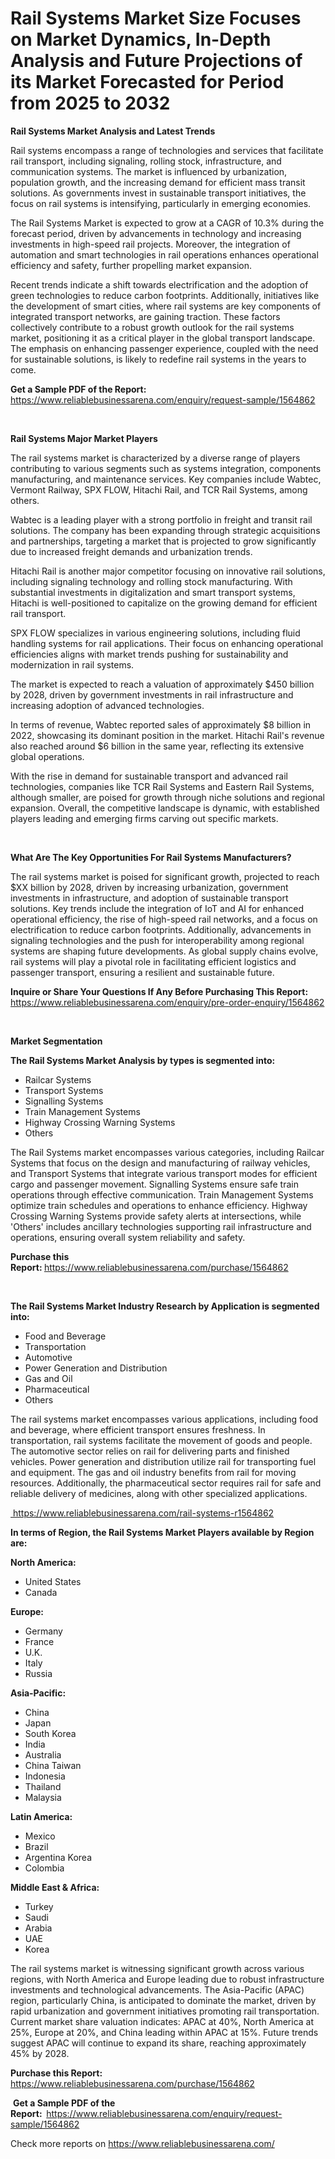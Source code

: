 <p><h1>Rail Systems Market Size Focuses on Market Dynamics, In-Depth Analysis and Future Projections of its Market Forecasted for Period from 2025 to 2032</h1></p><p><strong>Rail Systems Market Analysis and Latest Trends</strong></p>
<p><p>Rail systems encompass a range of technologies and services that facilitate rail transport, including signaling, rolling stock, infrastructure, and communication systems. The market is influenced by urbanization, population growth, and the increasing demand for efficient mass transit solutions. As governments invest in sustainable transport initiatives, the focus on rail systems is intensifying, particularly in emerging economies. </p><p>The Rail Systems Market is expected to grow at a CAGR of 10.3% during the forecast period, driven by advancements in technology and increasing investments in high-speed rail projects. Moreover, the integration of automation and smart technologies in rail operations enhances operational efficiency and safety, further propelling market expansion. </p><p>Recent trends indicate a shift towards electrification and the adoption of green technologies to reduce carbon footprints. Additionally, initiatives like the development of smart cities, where rail systems are key components of integrated transport networks, are gaining traction. These factors collectively contribute to a robust growth outlook for the rail systems market, positioning it as a critical player in the global transport landscape. The emphasis on enhancing passenger experience, coupled with the need for sustainable solutions, is likely to redefine rail systems in the years to come.</p></p>
<p><strong>Get a Sample PDF of the Report:&nbsp;</strong> <a href="https://www.reliablebusinessarena.com/enquiry/request-sample/1564862?utm_campaign=1143&utm_medium=2&utm_source=Github&utm_content=ia&utm_term=30032025&utm_id=rail-systems">https://www.reliablebusinessarena.com/enquiry/request-sample/1564862</a></p>
<p>&nbsp;</p>
<p><strong>Rail Systems Major Market Players</strong></p>
<p><p>The rail systems market is characterized by a diverse range of players contributing to various segments such as systems integration, components manufacturing, and maintenance services. Key companies include Wabtec, Vermont Railway, SPX FLOW, Hitachi Rail, and TCR Rail Systems, among others. </p><p>Wabtec is a leading player with a strong portfolio in freight and transit rail solutions. The company has been expanding through strategic acquisitions and partnerships, targeting a market that is projected to grow significantly due to increased freight demands and urbanization trends. </p><p>Hitachi Rail is another major competitor focusing on innovative rail solutions, including signaling technology and rolling stock manufacturing. With substantial investments in digitalization and smart transport systems, Hitachi is well-positioned to capitalize on the growing demand for efficient rail transport.</p><p>SPX FLOW specializes in various engineering solutions, including fluid handling systems for rail applications. Their focus on enhancing operational efficiencies aligns with market trends pushing for sustainability and modernization in rail systems.</p><p>The market is expected to reach a valuation of approximately $450 billion by 2028, driven by government investments in rail infrastructure and increasing adoption of advanced technologies. </p><p>In terms of revenue, Wabtec reported sales of approximately $8 billion in 2022, showcasing its dominant position in the market. Hitachi Rail's revenue also reached around $6 billion in the same year, reflecting its extensive global operations.</p><p>With the rise in demand for sustainable transport and advanced rail technologies, companies like TCR Rail Systems and Eastern Rail Systems, although smaller, are poised for growth through niche solutions and regional expansion. Overall, the competitive landscape is dynamic, with established players leading and emerging firms carving out specific markets.</p></p>
<p>&nbsp;</p>
<p><strong>What Are The Key Opportunities For Rail Systems Manufacturers?</strong></p>
<p><p>The rail systems market is poised for significant growth, projected to reach $XX billion by 2028, driven by increasing urbanization, government investments in infrastructure, and adoption of sustainable transport solutions. Key trends include the integration of IoT and AI for enhanced operational efficiency, the rise of high-speed rail networks, and a focus on electrification to reduce carbon footprints. Additionally, advancements in signaling technologies and the push for interoperability among regional systems are shaping future developments. As global supply chains evolve, rail systems will play a pivotal role in facilitating efficient logistics and passenger transport, ensuring a resilient and sustainable future.</p></p>
<p><strong>Inquire or Share Your Questions If Any Before Purchasing This Report:</strong> <a href="https://www.reliablebusinessarena.com/enquiry/pre-order-enquiry/1564862?utm_campaign=1143&utm_medium=2&utm_source=Github&utm_content=ia&utm_term=30032025&utm_id=rail-systems">https://www.reliablebusinessarena.com/enquiry/pre-order-enquiry/1564862</a></p>
<p>&nbsp;</p>
<p><strong>Market Segmentation</strong></p>
<p><strong>The Rail Systems Market Analysis by types is segmented into:</strong></p>
<p><ul><li>Railcar Systems</li><li>Transport Systems</li><li>Signalling Systems</li><li>Train Management Systems</li><li>Highway Crossing Warning Systems</li><li>Others</li></ul></p>
<p><p>The Rail Systems market encompasses various categories, including Railcar Systems that focus on the design and manufacturing of railway vehicles, and Transport Systems that integrate various transport modes for efficient cargo and passenger movement. Signalling Systems ensure safe train operations through effective communication. Train Management Systems optimize train schedules and operations to enhance efficiency. Highway Crossing Warning Systems provide safety alerts at intersections, while 'Others' includes ancillary technologies supporting rail infrastructure and operations, ensuring overall system reliability and safety.</p></p>
<p><strong>Purchase this Report:&nbsp;</strong><a href="https://www.reliablebusinessarena.com/purchase/1564862?utm_campaign=1143&utm_medium=2&utm_source=Github&utm_content=ia&utm_term=30032025&utm_id=rail-systems">https://www.reliablebusinessarena.com/purchase/1564862</a></p>
<p>&nbsp;</p>
<p><strong>The Rail Systems Market Industry Research by Application is segmented into:</strong></p>
<p><ul><li>Food and Beverage</li><li>Transportation</li><li>Automotive</li><li>Power Generation and Distribution</li><li>Gas and Oil</li><li>Pharmaceutical</li><li>Others</li></ul></p>
<p><p>The rail systems market encompasses various applications, including food and beverage, where efficient transport ensures freshness. In transportation, rail systems facilitate the movement of goods and people. The automotive sector relies on rail for delivering parts and finished vehicles. Power generation and distribution utilize rail for transporting fuel and equipment. The gas and oil industry benefits from rail for moving resources. Additionally, the pharmaceutical sector requires rail for safe and reliable delivery of medicines, along with other specialized applications.</p></p>
<p><a href="https://www.reliablebusinessarena.com/rail-systems-r1564862?utm_campaign=1143&utm_medium=2&utm_source=Github&utm_content=ia&utm_term=30032025&utm_id=rail-systems">&nbsp;https://www.reliablebusinessarena.com/rail-systems-r1564862</a></p>
<p><strong>In terms of Region, the Rail Systems Market Players available by Region are:</strong></p>
<p>
    <p> <strong> North America: </strong>
        <ul>
            <li>United States</li>
            <li>Canada</li>
        </ul>
        </p> 
    <p> <strong> Europe: </strong>
        <ul>
            <li>Germany</li>
            <li>France</li>
            <li>U.K.</li>
            <li>Italy</li>
            <li>Russia</li>
        </ul>
        </p> 
    <p> <strong> Asia-Pacific: </strong>
        <ul>
            <li>China</li>
            <li>Japan</li>
            <li>South Korea</li>
            <li>India</li>
            <li>Australia</li>
            <li>China Taiwan</li>
            <li>Indonesia</li>
            <li>Thailand</li>
            <li>Malaysia</li>
        </ul>
        </p> 
    <p> <strong> Latin America: </strong>
        <ul>
            <li>Mexico</li>
            <li>Brazil</li>
            <li>Argentina Korea</li>
            <li>Colombia</li>
        </ul>
        </p> 
    <p> <strong> Middle East & Africa: </strong>
        <ul>
            <li>Turkey</li>
            <li>Saudi</li>
            <li>Arabia</li>
            <li>UAE</li>
            <li>Korea</li>
        </ul>
    </p>
    </p>
<p><p>The rail systems market is witnessing significant growth across various regions, with North America and Europe leading due to robust infrastructure investments and technological advancements. The Asia-Pacific (APAC) region, particularly China, is anticipated to dominate the market, driven by rapid urbanization and government initiatives promoting rail transportation. Current market share valuation indicates: APAC at 40%, North America at 25%, Europe at 20%, and China leading within APAC at 15%. Future trends suggest APAC will continue to expand its share, reaching approximately 45% by 2028.</p></p>
<p><strong>Purchase this Report: </strong><a href="https://www.reliablebusinessarena.com/purchase/1564862?utm_campaign=1143&utm_medium=2&utm_source=Github&utm_content=ia&utm_term=30032025&utm_id=rail-systems">https://www.reliablebusinessarena.com/purchase/1564862</a></p>
<p>&nbsp;<strong>Get a Sample PDF of the Report:&nbsp;&nbsp;</strong><a href="https://www.reliablebusinessarena.com/enquiry/request-sample/1564862?utm_campaign=1143&utm_medium=2&utm_source=Github&utm_content=ia&utm_term=30032025&utm_id=rail-systems">https://www.reliablebusinessarena.com/enquiry/request-sample/1564862</a></p>
<p><strong></strong></p>
<p>Check more reports on <a href="https://www.reliablebusinessarena.com/?utm_campaign=1143&utm_medium=2&utm_source=Github&utm_content=ia&utm_term=30032025&utm_id=rail-systems">https://www.reliablebusinessarena.com/</a></p>